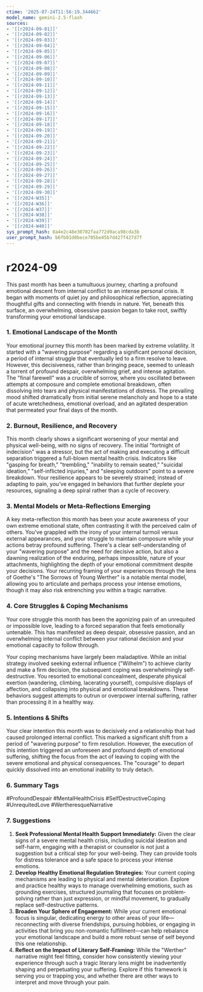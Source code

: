 ```yaml
---
ctime: '2025-07-24T11:56:19.344662'
model_name: gemini-2.5-flash
sources:
- '[[r2024-09-01]]'
- '[[r2024-09-02]]'
- '[[r2024-09-03]]'
- '[[r2024-09-04]]'
- '[[r2024-09-05]]'
- '[[r2024-09-06]]'
- '[[r2024-09-07]]'
- '[[r2024-09-08]]'
- '[[r2024-09-09]]'
- '[[r2024-09-10]]'
- '[[r2024-09-11]]'
- '[[r2024-09-12]]'
- '[[r2024-09-13]]'
- '[[r2024-09-14]]'
- '[[r2024-09-15]]'
- '[[r2024-09-16]]'
- '[[r2024-09-17]]'
- '[[r2024-09-18]]'
- '[[r2024-09-19]]'
- '[[r2024-09-20]]'
- '[[r2024-09-21]]'
- '[[r2024-09-22]]'
- '[[r2024-09-23]]'
- '[[r2024-09-24]]'
- '[[r2024-09-25]]'
- '[[r2024-09-26]]'
- '[[r2024-09-27]]'
- '[[r2024-09-28]]'
- '[[r2024-09-29]]'
- '[[r2024-09-30]]'
- '[[r2024-W35]]'
- '[[r2024-W36]]'
- '[[r2024-W37]]'
- '[[r2024-W38]]'
- '[[r2024-W39]]'
- '[[r2024-W40]]'
sys_prompt_hash: 8a4e2c48e30702faa772d9aca98cda3b
user_prompt_hash: b6fb01d0bece705be45b7d427f427d7f
---
```

# r2024-09

This past month has been a tumultuous journey, charting a profound emotional descent from internal conflict to an intense personal crisis. It began with moments of quiet joy and philosophical reflection, appreciating thoughtful gifts and connecting with friends in nature. Yet, beneath this surface, an overwhelming, obsessive passion began to take root, swiftly transforming your emotional landscape.

### 1. Emotional Landscape of the Month

Your emotional journey this month has been marked by extreme volatility. It started with a "wavering purpose" regarding a significant personal decision, a period of internal struggle that eventually led to a firm resolve to leave. However, this decisiveness, rather than bringing peace, seemed to unleash a torrent of profound despair, overwhelming grief, and intense agitation. The "final farewell" was a crucible of sorrow, where you oscillated between attempts at composure and complete emotional breakdown, often dissolving into tears and physical manifestations of distress. The prevailing mood shifted dramatically from initial serene melancholy and hope to a state of acute wretchedness, emotional overload, and an agitated desperation that permeated your final days of the month.

### 2. Burnout, Resilience, and Recovery

This month clearly shows a significant worsening of your mental and physical well-being, with no signs of recovery. The initial "fortnight of indecision" was a stressor, but the act of making and executing a difficult separation triggered a full-blown mental health crisis. Indicators like "gasping for breath," "trembling," "inability to remain seated," "suicidal ideation," "self-inflicted injuries," and "sleeping outdoors" point to a severe breakdown. Your resilience appears to be severely strained; instead of adapting to pain, you've engaged in behaviors that further deplete your resources, signaling a deep spiral rather than a cycle of recovery.

### 3. Mental Models or Meta-Reflections Emerging

A key meta-reflection this month has been your acute awareness of your own extreme emotional state, often contrasting it with the perceived calm of others. You've grappled with the irony of your internal turmoil versus external appearances, and your struggle to maintain composure while your actions betray profound suffering. There's a clear self-understanding of your "wavering purpose" and the need for decisive action, but also a dawning realization of the enduring, perhaps impossible, nature of your attachments, highlighting the depth of your emotional commitment despite your decisions. Your recurring framing of your experiences through the lens of Goethe's "The Sorrows of Young Werther" is a notable mental model, allowing you to articulate and perhaps process your intense emotions, though it may also risk entrenching you within a tragic narrative.

### 4. Core Struggles & Coping Mechanisms

Your core struggle this month has been the agonizing pain of an unrequited or impossible love, leading to a forced separation that feels emotionally untenable. This has manifested as deep despair, obsessive passion, and an overwhelming internal conflict between your rational decision and your emotional capacity to follow through.

Your coping mechanisms have largely been maladaptive. While an initial strategy involved seeking external influence ("Wilhelm") to achieve clarity and make a firm decision, the subsequent coping was overwhelmingly self-destructive. You resorted to emotional concealment, desperate physical exertion (wandering, climbing, lacerating yourself), compulsive displays of affection, and collapsing into physical and emotional breakdowns. These behaviors suggest attempts to outrun or overpower internal suffering, rather than processing it in a healthy way.

### 5. Intentions & Shifts

Your clear intention this month was to decisively end a relationship that had caused prolonged internal conflict. This marked a significant shift from a period of "wavering purpose" to firm resolution. However, the execution of this intention triggered an unforeseen and profound depth of emotional suffering, shifting the focus from the act of leaving to coping with the severe emotional and physical consequences. The "courage" to depart quickly dissolved into an emotional inability to truly detach.

### 6. Summary Tags

#ProfoundDespair #MentalHealthCrisis #SelfDestructiveCoping #UnrequitedLove #WertheresqueNarrative

### 7. Suggestions

1.  **Seek Professional Mental Health Support Immediately:** Given the clear signs of a severe mental health crisis, including suicidal ideation and self-harm, engaging with a therapist or counselor is not just a suggestion but a critical step for your well-being. They can provide tools for distress tolerance and a safe space to process your intense emotions.
2.  **Develop Healthy Emotional Regulation Strategies:** Your current coping mechanisms are leading to physical and mental deterioration. Explore and practice healthy ways to manage overwhelming emotions, such as grounding exercises, structured journaling that focuses on problem-solving rather than just expression, or mindful movement, to gradually replace self-destructive patterns.
3.  **Broaden Your Sphere of Engagement:** While your current emotional focus is singular, dedicating energy to other areas of your life—reconnecting with diverse friendships, pursuing hobbies, or engaging in activities that bring you non-romantic fulfillment—can help rebalance your emotional landscape and build a more robust sense of self beyond this one relationship.
4.  **Reflect on the Impact of Literary Self-Framing:** While the "Werther" narrative might feel fitting, consider how consistently viewing your experience through such a tragic literary lens might be inadvertently shaping and perpetuating your suffering. Explore if this framework is serving you or trapping you, and whether there are other ways to interpret and move through your pain.